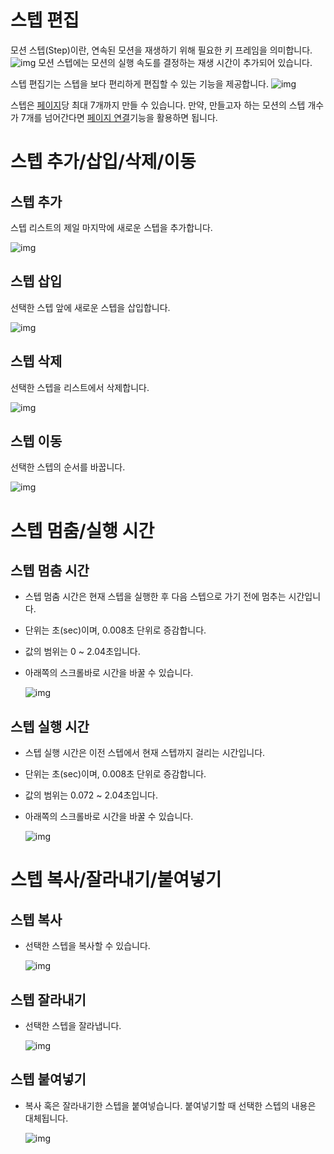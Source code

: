 # 스텝 편집

모션 스텝(Step)이란, 연속된 모션을 재생하기 위해 필요한 키 프레임을 의미합니다.
![img](/assets/images/sw/rplus1/motion/step_concept_1.png)
모션 스텝에는 모션의 실행 속도를 결정하는 재생 시간이 추가되어 있습니다.

스텝 편집기는 스텝을 보다 편리하게 편집할 수 있는 기능을 제공합니다.
![img](/assets/images/sw/rplus1/motion/step_editor.png)

스텝은 [페이지]당 최대 7개까지 만들 수 있습니다.
만약, 만들고자 하는 모션의 스텝 개수가 7개를 넘어간다면 [페이지 연결]기능을 활용하면 됩니다.

# 스텝 추가/삽입/삭제/이동

## 스텝 추가

스텝 리스트의  제일 마지막에 새로운 스텝을 추가합니다.

![img](/assets/images/sw/rplus1/motion/step_add.png)


## 스텝 삽입

선택한 스텝 앞에 새로운 스텝을 삽입합니다.

![img](/assets/images/sw/rplus1/motion/step_insert.png)

## 스텝 삭제

선택한 스텝을 리스트에서 삭제합니다.

![img](/assets/images/sw/rplus1/motion/step_delete.png)

## 스텝 이동

선택한 스텝의 순서를 바꿉니다.

![img](/assets/images/sw/rplus1/motion/step_move.png)

# 스텝 멈춤/실행 시간

## 스텝 멈춤 시간

- 스텝 멈춤 시간은 현재 스텝을 실행한 후 다음 스텝으로 가기 전에 멈추는 시간입니다.
- 단위는 초(sec)이며, 0.008초 단위로 증감합니다.
- 값의 범위는 0 ~ 2.04초입니다.
- 아래쪽의 스크롤바로 시간을 바꿀 수 있습니다.

  ![img](/assets/images/sw/rplus1/motion/step_stop_time.png)

## 스텝 실행 시간

- 스텝 실행 시간은 이전 스텝에서 현재 스텝까지 걸리는 시간입니다.
- 단위는 초(sec)이며, 0.008초 단위로 증감합니다.
- 값의 범위는 0.072 ~ 2.04초입니다.
- 아래쪽의 스크롤바로 시간을 바꿀 수 있습니다.

  ![img](/assets/images/sw/rplus1/motion/step_play_time.png)

# 스텝 복사/잘라내기/붙여넣기

## 스텝 복사

- 선택한 스텝을 복사할 수 있습니다.

  ![img](/assets/images/sw/rplus1/motion/step_copy.png)

## 스텝 잘라내기

- 선택한 스텝을 잘라냅니다.

  ![img](/assets/images/sw/rplus1/motion/step_cut.png)

## 스텝 붙여넣기

- 복사 혹은 잘라내기한 스텝을 붙여넣습니다. 붙여넣기할 때 선택한 스텝의 내용은 대체됩니다.

  ![img](/assets/images/sw/rplus1/motion/step_paste.png)

[페이지]: ???
[페이지 연결]: ???
